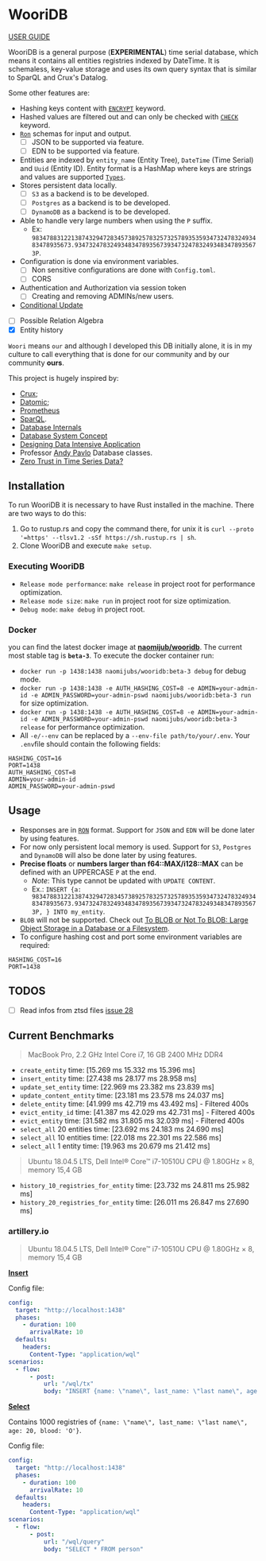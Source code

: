 # WooriDB
[USER GUIDE](https://naomijub.github.io/wooridb/)

WooriDB is a general purpose (**EXPERIMENTAL**) time serial database, which means it contains all entities registries indexed by DateTime. It is schemaless, key-value storage and uses its own query syntax that is similar to SparQL and Crux's Datalog. 

Some other features are:
- Hashing keys content with [`ENCRYPT`](https://github.com/naomijub/wooridb#create-entity) keyword.
- Hashed values are filtered out and can only be checked with  [`CHECK`](https://github.com/naomijub/wooridb#checks-validity-of-of-an-encrypted-key) keyword.
- [`Ron`](https://github.com/ron-rs/ron/blob/master/docs/grammar.md) schemas for input and output.
  - [ ] JSON to be supported via feature.
  - [ ] EDN to be supported via feature.
- Entities are indexed by `entity_name` (Entity Tree), `DateTime` (Time Serial) and `Uuid` (Entity ID). Entity format is a HashMap where keys are strings and values are supported [`Types`](https://github.com/naomijub/wooridb/blob/main/wql/src/lib.rs#L78).
- Stores persistent data locally.
  - [ ] `S3` as a backend is to be developed.
  - [ ] `Postgres` as a backend is to be developed.
  - [ ] `DynamoDB` as a backend is to be developed.
- Able to handle very large numbers when using the `P` suffix.
  - Ex: `98347883122138743294728345738925783257325789353593473247832493483478935673.9347324783249348347893567393473247832493483478935673P`.
- Configuration is done via environment variables.
  - [ ] Non sensitive configurations are done with `Config.toml`.
  - [ ] CORS
- Authentication and Authorization via session token
  - [ ] Creating and removing ADMINs/new users.
- [Conditional Update](https://github.com/naomijub/wooridb#match-update-entity)
- [ ] Possible Relation Algebra
- [x] Entity history

`Woori` means `our` and although I developed this DB initially alone, it is in my culture to call everything that is done for our community and by our community **ours**.

This project is hugely inspired by:
- [Crux](https://github.com/juxt/crux); 
- [Datomic](https://www.datomic.com/); 
- [Prometheus](https://github.com/prometheus/prometheus) 
- [SparQL](https://en.wikipedia.org/wiki/SPARQL).
- [Database Internals](https://www.amazon.com.br/Database-Internals-Alex-Petrov/dp/1492040347/ref=sr_1_1?__mk_pt_BR=%C3%85M%C3%85%C5%BD%C3%95%C3%91&dchild=1&keywords=Database+Internals%3A&qid=1612831621&sr=8-1)
- [Database System Concept](https://www.amazon.com.br/dp/B073MPV4YC/ref=dp-kindle-redirect?_encoding=UTF8&btkr=1)
- [Designing Data Intensive Application](https://www.amazon.com.br/Designing-Data-Intensive-Applications-Reliable-Maintainable-ebook/dp/B06XPJML5D/ref=sr_1_1?__mk_pt_BR=%C3%85M%C3%85%C5%BD%C3%95%C3%91&dchild=1&keywords=Designing+Data%E2%80%93Intensive+Applications&qid=1612831724&s=books&sr=1-1)
- Professor [Andy Pavlo](http://www.cs.cmu.edu/~pavlo/) Database classes. 
- [Zero Trust in Time Series Data?](https://www.ockam.io/learn/blog/trust_influxdb)


## Installation

To run WooriDB it is necessary to have Rust installed in the machine. There are two ways to do this:

1. Go to rustup.rs and copy the command there, for unix it is `curl --proto '=https' --tlsv1.2 -sSf https://sh.rustup.rs | sh`.
2. Clone WooriDB and execute `make setup`.


### Executing WooriDB

- `Release mode performance`: `make release` in project root for performance optimization.
- `Release mode size`: `make run` in project root for size optimization.
- `Debug mode`: `make debug` in project root.

### Docker
you can find the latest docker image at **[naomijub/wooridb](https://hub.docker.com/repository/docker/naomijubs/wooridb)**. The current most stable tag is **`beta-3`**. To execute the docker container run:

* `docker run -p 1438:1438 naomijubs/wooridb:beta-3 debug` for debug mode.
* `docker run -p 1438:1438 -e AUTH_HASHING_COST=8 -e ADMIN=your-admin-id -e ADMIN_PASSWORD=your-admin-pswd naomijubs/wooridb:beta-3 run`  for size optimization.
* `docker run -p 1438:1438 -e AUTH_HASHING_COST=8 -e ADMIN=your-admin-id -e ADMIN_PASSWORD=your-admin-pswd naomijubs/wooridb:beta-3 release` for performance optimization.
* All `-e/--env` can be replaced by a `--env-file path/to/your/.env`. Your `.env`file should contain the following fields:
```
HASHING_COST=16
PORT=1438
AUTH_HASHING_COST=8
ADMIN=your-admin-id
ADMIN_PASSWORD=your-admin-pswd
``` 

## Usage
* Responses are in [`RON`](https://github.com/ron-rs/ron) format. Support for `JSON` and `EDN` will be done later by using features.
* For now only persistent local memory is used. Support for `S3`, `Postgres` and `DynamoDB` will also be done later by using features.
* **Precise floats** or **numbers larger than f64::MAX/i128::MAX** can be defined with an UPPERCASE `P` at the end. 
  * _Note_: This type cannot be updated with `UPDATE CONTENT`. 
  * Ex.: `INSERT {a: 98347883122138743294728345738925783257325789353593473247832493483478935673.9347324783249348347893567393473247832493483478935673P, } INTO my_entity`.
* `BLOB` will not be supported. Check out [To BLOB or Not To BLOB: Large Object Storage in a Database or a Filesystem](https://www.microsoft.com/en-us/research/publication/to-blob-or-not-to-blob-large-object-storage-in-a-database-or-a-filesystem/).
* To configure hashing cost and port some environment variables are required:
```
HASHING_COST=16
PORT=1438
```

## TODOS
- [ ] Read infos from ztsd files [issue 28](https://github.com/naomijub/wooridb/issues/28)

## Current Benchmarks
>  MacBook Pro, 2.2 GHz Intel Core i7, 16 GB 2400 MHz DDR4

- `create_entity`           time:   [15.269 ms 15.332 ms 15.396 ms]
- `insert_entity`           time:   [27.438 ms 28.177 ms 28.958 ms]
- `update_set_entity`       time:   [22.969 ms 23.382 ms 23.839 ms]
- `update_content_entity`   time:   [23.181 ms 23.578 ms 24.037 ms]
- `delete_entity`           time:   [41.999 ms 42.719 ms 43.492 ms] - Filtered 400s
- `evict_entity_id`         time:   [41.387 ms 42.029 ms 42.731 ms] - Filtered 400s
- `evict_entity`            time:   [31.582 ms 31.805 ms 32.039 ms] - Filtered 400s
- `select_all` 20 entities  time:   [23.692 ms 24.183 ms 24.690 ms]
- `select_all` 10 entities  time:   [22.018 ms 22.301 ms 22.586 ms]
- `select_all` 1 entity     time:   [19.963 ms 20.679 ms 21.412 ms]

> Ubuntu 18.04.5 LTS, Dell Intel® Core™ i7-10510U CPU @ 1.80GHz × 8, memory 15,4 GB

- `history_10_registries_for_entity`   time:   [23.732 ms 24.811 ms 25.982 ms]
- `history_20_registries_for_entity`   time:   [26.011 ms 26.847 ms 27.690 ms]


### artillery.io 
> Ubuntu 18.04.5 LTS, Dell Intel® Core™ i7-10510U CPU @ 1.80GHz × 8, memory 15,4 GB

[**Insert**](./insert-report.json)

Config file:
```yml
config:
  target: "http://localhost:1438"
  phases:
    - duration: 100
      arrivalRate: 10
  defaults:
    headers:
      Content-Type: "application/wql"
scenarios:
  - flow:
      - post:
          url: "/wql/tx"
          body: "INSERT {name: \"name\", last_name: \"last name\", age: 20, blood: 'O'} INTO person"
```

[**Select**](./select-report.json)

Contains 1000 registries of `{name: \"name\", last_name: \"last name\", age: 20, blood: 'O'}`.

Config file:
```yml
config:
  target: "http://localhost:1438"
  phases:
    - duration: 100
      arrivalRate: 10
  defaults:
    headers:
      Content-Type: "application/wql"
scenarios:
  - flow:
      - post:
          url: "/wql/query"
          body: "SELECT * FROM person"
```            
